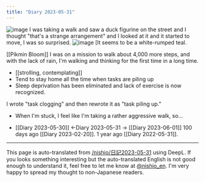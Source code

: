 ```yaml
---
title: "Diary 2023-05-31"
---
```



![image](https://gyazo.com/a09a3d5af5dd40466a7fd0e7525d998a/thumb/1000)
I was taking a walk and saw a duck figurine on the street and I thought "that's a strange arrangement" and I looked at it and it started to move, I was so surprised.
![image](https://gyazo.com/763a99b2af74d7ee58bba9645c8e79aa/thumb/1000)
[It seems to be a white-rumped teal.

[[Pikmin Bloom]] I was on a mission to walk about 4,000 more steps, and with the lack of rain, I'm walking and thinking for the first time in a long time.
- [[strolling, contemplating]]
- Tend to stay home all the time when tasks are piling up
- Sleep deprivation has been eliminated and lack of exercise is now recognized.

I wrote "task clogging" and then rewrote it as "task piling up."
- When I'm stuck, I feel like I'm taking a rather aggressive walk, so...


- [[Diary 2023-05-30]] ←Diary 2023-05-31 → [[Diary 2023-06-01]]
100 days ago [[Diary 2023-02-20]].
1 year ago [[Diary 2022-05-31]].
---
This page is auto-translated from [/nishio/日記2023-05-31](https://scrapbox.io/nishio/日記2023-05-31) using DeepL. If you looks something interesting but the auto-translated English is not good enough to understand it, feel free to let me know at [@nishio_en](https://twitter.com/nishio_en). I'm very happy to spread my thought to non-Japanese readers.